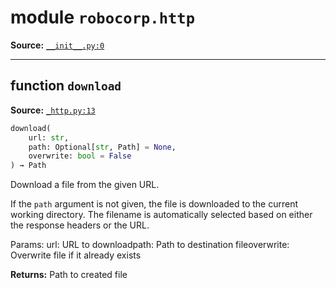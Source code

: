 <!-- markdownlint-disable -->

# module `robocorp.http`

**Source:** [`__init__.py:0`](https://github.com/robocorp/robo/tree/master/http/src/robocorp/http/__init__.py#L0)

______________________________________________________________________

## function `download`

**Source:** [`_http.py:13`](https://github.com/robocorp/robo/tree/master/http/src/robocorp/http/_http.py#L13)

```python
download(
    url: str,
    path: Optional[str, Path] = None,
    overwrite: bool = False
) → Path
```

Download a file from the given URL.

If the `path` argument is not given, the file is downloaded to the current working directory. The filename is automatically selected based on either the response headers or the URL.

Params: url: URL to downloadpath: Path to destination fileoverwrite: Overwrite file if it already exists

**Returns:**
Path to created file
